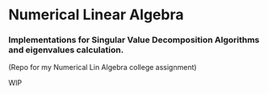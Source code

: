 # Numerical Linear Algebra

### Implementations for Singular Value Decomposition Algorithms and eigenvalues calculation.
(Repo for my Numerical Lin Algebra college assignment)

WIP

